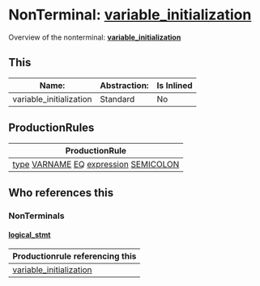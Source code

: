 # NonTerminal: **[variable_initialization](./variable_initialization.md)**

Overview of the nonterminal: **[variable_initialization](./variable_initialization.md)**



## This

| Name:                | Abstraction:    | Is Inlined |
| -------------------- | --------------- | ---------- |
| variable_initialization | Standard | No |



## ProductionRules

| ProductionRule |
| ---- |
| [type](./type.md) [VARNAME](./../Lexicon/VARNAME.md) [EQ](./../Lexicon/EQ.md) [expression](./expression.md) [SEMICOLON](./../Lexicon/SEMICOLON.md)  |




## Who references this

### NonTerminals


#### [logical_stmt](./../Grammar/logical_stmt.md)

| Productionrule referencing this                      |
| ---------------------------------------------------- |
| [variable_initialization](./variable_initialization.md)  |



